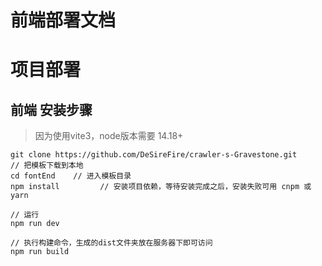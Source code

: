 # 前端部署文档


# 项目部署

## 前端 安装步骤
> 因为使用vite3，node版本需要 14.18+

```
git clone https://github.com/DeSireFire/crawler-s-Gravestone.git      // 把模板下载到本地
cd fontEnd    // 进入模板目录
npm install         // 安装项目依赖，等待安装完成之后，安装失败可用 cnpm 或 yarn

// 运行
npm run dev

// 执行构建命令，生成的dist文件夹放在服务器下即可访问
npm run build
```
